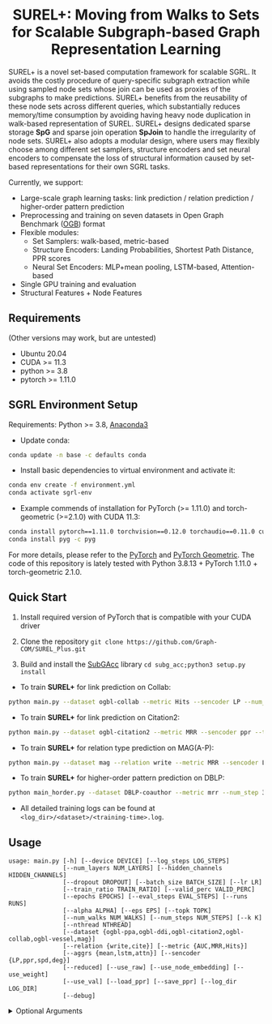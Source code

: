 <h1 align="center">SUREL+: Moving from Walks to Sets for Scalable Subgraph-based Graph Representation Learning</h1>

SUREL+ is a novel set-based computation framework for scalable SGRL.
It avoids the costly procedure of query-specific subgraph extraction while using sampled node sets whose join can be used as proxies of the subgraphs to make predictions. 
SUREL+ benefits from the reusability of these node sets across different queries, which substantially reduces memory/time consumption by avoiding having heavy node duplication in walk-based representation of SUREL.
SUREL+ designs dedicated sparse storage **SpG** and sparse join operation **SpJoin** to handle the irregularity of node sets. 
SUREL+ also adopts a modular design, where users may flexibly choose among different set samplers, structure encoders and set neural encoders to compensate the loss of structural information caused by set-based representations for their own SGRL tasks.

Currently, we support:
- Large-scale graph learning tasks: link prediction / relation prediction / higher-order pattern prediction
- Preprocessing and training on seven datasets in Open Graph Benchmark ([OGB](https://ogb.stanford.edu/docs/home/)) format
- Flexible modules:
  - Set Samplers: walk-based, metric-based
  - Structure Encoders: Landing Probabilities, Shortest Path Distance, PPR scores
  - Neural Set Encoders: MLP+mean pooling, LSTM-based, Attention-based
- Single GPU training and evaluation
- Structural Features + Node Features

## Requirements ##
(Other versions may work, but are untested)
* Ubuntu 20.04
* CUDA >= 11.3
* python >= 3.8
* pytorch >= 1.11.0

## SGRL Environment Setup ##

Requirements: Python >= 3.8, [Anaconda3](https://www.anaconda.com/)

- Update conda:
```bash
conda update -n base -c defaults conda
```

- Install basic dependencies to virtual environment and activate it: 
```bash
conda env create -f environment.yml
conda activate sgrl-env
```

- Example commends of installation for PyTorch (>= 1.11.0) and torch-geometric (>=2.1.0) with CUDA 11.3:
```bash
conda install pytorch==1.11.0 torchvision==0.12.0 torchaudio==0.11.0 cudatoolkit=11.3 -c pytorch
conda install pyg -c pyg
```
For more details, please refer to the [PyTorch](https://pytorch.org/) and [PyTorch Geometric](https://pytorch-geometric.readthedocs.io/en/latest/notes/installation.html). The code of this repository is lately tested with Python 3.8.13 + PyTorch 1.11.0 + torch-geometric 2.1.0.

## Quick Start

1. Install required version of PyTorch that is compatible with your CUDA driver

2. Clone the repository `git clone https://github.com/Graph-COM/SUREL_Plus.git`

3. Build and install the [SubGAcc](https://github.com/VeritasYin/subg_acc) library `cd subg_acc;python3 setup.py install`

- To train **SUREL+** for link prediction on Collab:
```bash
python main.py --dataset ogbl-collab --metric Hits --sencoder LP --num_steps 3 --num_walks 200 --aggr attn --use_val
```

- To train **SUREL+** for link prediction on Citation2:
```bash
python main.py --dataset ogbl-citation2 --metric MRR --sencoder ppr --topk 100  --aggr mean
```

- To train **SUREL+** for relation type prediction on MAG(A-P):
```bash
python main.py --dataset mag --relation write --metric MRR --sencoder LP --num_step 3 --num_walk 100 --k 10 
```

- To train **SUREL+** for higher-order pattern prediction on DBLP:
```bash
python main_horder.py --dataset DBLP-coauthor --metric mrr --num_step 3 --num_walk 100 
```

- All detailed training logs can be found at `<log_dir>/<dataset>/<training-time>.log`.


## Usage
```
usage: main.py [-h] [--device DEVICE] [--log_steps LOG_STEPS]
               [--num_layers NUM_LAYERS] [--hidden_channels HIDDEN_CHANNELS]
               [--dropout DROPOUT] [--batch_size BATCH_SIZE] [--lr LR]
               [--train_ratio TRAIN_RATIO] [--valid_perc VALID_PERC]
               [--epochs EPOCHS] [--eval_steps EVAL_STEPS] [--runs RUNS]
               [--alpha ALPHA] [--eps EPS] [--topk TOPK]
               [--num_walks NUM_WALKS] [--num_steps NUM_STEPS] [--k K]
               [--nthread NTHREAD]
               [--dataset {ogbl-ppa,ogbl-ddi,ogbl-citation2,ogbl-collab,ogbl-vessel,mag}]
               [--relation {write,cite}] [--metric {AUC,MRR,Hits}]
               [--aggrs {mean,lstm,attn}] [--sencoder {LP,ppr,spd,deg}]
               [--reduced] [--use_raw] [--use_node_embedding] [--use_weight]
               [--use_val] [--load_ppr] [--save_ppr] [--log_dir LOG_DIR]
               [--debug]

```

<details>
  <summary>Optional Arguments</summary> 
  
```
optional arguments:
  -h, --help            show this help message and exit
  --device DEVICE
  --log_steps LOG_STEPS
  --num_layers NUM_LAYERS
  --hidden_channels HIDDEN_CHANNELS
  --dropout DROPOUT
  --batch_size BATCH_SIZE
  --lr LR
  --train_ratio TRAIN_RATIO
  --valid_perc VALID_PERC
  --epochs EPOCHS
  --eval_steps EVAL_STEPS
  --runs RUNS
  --alpha ALPHA         teleport probability in PPR
  --eps EPS             precision of PPR approx
  --topk TOPK           sample size of node set
  --num_walks NUM_WALKS
                        number of walks
  --num_steps NUM_STEPS
                        step of walks
  --k K                 negative samples
  --nthread NTHREAD     number of threads
  --dataset {ogbl-ppa,ogbl-ddi,ogbl-citation2,ogbl-collab,ogbl-vessel,mag}
                        dataset name
  --relation {write,cite}
                        relation type
  --metric {AUC,MRR,Hits}
                        metric for evaluating performance
  --aggrs {mean,lstm,attn}
                        type of set neural encoder
  --sencoder {LP,ppr,spd,deg}
                        type of structure encoder
  --reduced             whether to compress structural features
  --use_raw             whether to use raw features as input
  --use_node_embedding  whether to load node embedding
  --use_weight          whether to use edge weight as input
  --use_val             whether to use val as input
  --load_ppr            whether to load precomputed ppr
  --save_ppr            whether to save calculated ppr
  --log_dir LOG_DIR     log directory
  --debug               whether to use debug mode
```
</details>
